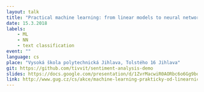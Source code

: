 ```yaml
---
layout: talk
title: "Practical machine learning: from linear models to neural networks"
date: 15.3.2018
labels:
    - ML
    - NN
    - text classification
event: ""
language: cs
place: "Vysoká škola polytechnická Jihlava, Tolstého 16 Jihlava"
git: https://github.com/tivvit/sentiment-analysis-demo
slides: https://docs.google.com/presentation/d/1ZvrMacwiR0AORbc6o6Gg9bo5lkF7oFg5H-3ghRrqZbE/edit?usp=sharing
link: http://www.gug.cz/cs/akce/machine-learning-prakticky-od-linearnich-modelu-po-neuronove-site/terminy/1
---
```

